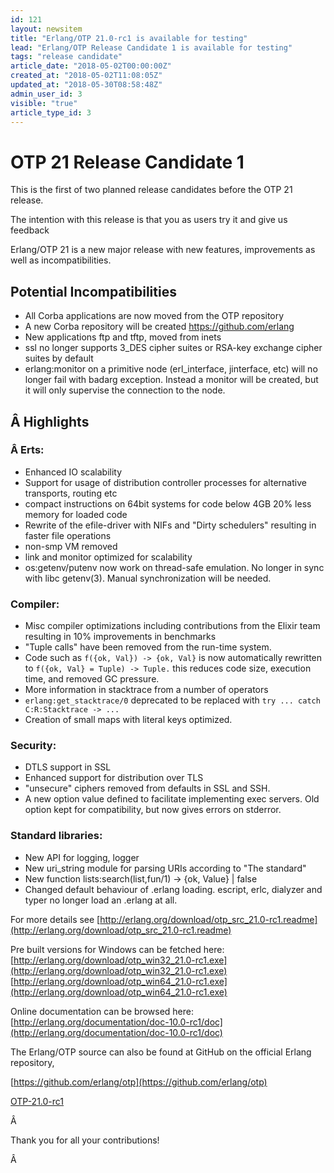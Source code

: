 ```yaml
---
id: 121
layout: newsitem
title: "Erlang/OTP 21.0-rc1 is available for testing"
lead: "Erlang/OTP Release Candidate 1 is available for testing"
tags: "release candidate"
article_date: "2018-05-02T00:00:00Z"
created_at: "2018-05-02T11:08:05Z"
updated_at: "2018-05-30T08:58:48Z"
admin_user_id: 3
visible: "true"
article_type_id: 3
---
```

# OTP 21 Release Candidate 1

This is the first of two planned release candidates before the OTP 21 release.

The intention with this release is that you as users try it and give us feedback

Erlang/OTP 21 is a new major release with new features, improvements as well as incompatibilities.
## Potential Incompatibilities
* All Corba applications are now moved from the OTP repository
* A new Corba repository will be created https://github.com/erlang
* New applications ftp and tftp, moved from inets
* ssl no longer supports 3_DES cipher suites or RSA-key exchange cipher suites by default
* erlang:monitor on a primitive node (erl_interface, jinterface, etc) will no longer fail with badarg exception. Instead a monitor will be created, but it will only supervise the connection to the node.
## Â Highlights
### Â Erts:
* Enhanced IO scalability
* Support for usage of distribution controller processes for alternative transports, routing etc
* compact instructions on 64bit systems for code below 4GB 20% less memory for loaded code
* Rewrite of the efile-driver with NIFs and "Dirty schedulers" resulting in faster file operations
* non-smp VM removed
* link and monitor optimized for scalability
* os:getenv/putenv now work on thread-safe emulation. No longer in sync with libc getenv(3). Manual synchronization will be needed.
### Compiler:
* Misc compiler optimizations including contributions from the Elixir team resulting in 10% improvements in benchmarks
* "Tuple calls" have been removed from the run-time system.
* Code such as `f({ok, Val}) -> {ok, Val}` is now automatically rewritten to `f({ok, Val} = Tuple) -> Tuple.` this reduces code size, execution time, and removed GC pressure.
* More information in stacktrace from a number of operators
* `erlang:get_stacktrace/0` deprecated to be replaced with `try ... catch C:R:Stacktrace -> ...`
* Creation of small maps with literal keys optimized.
### Security:
* DTLS support in SSL
* Enhanced support for distribution over TLS
* "unsecure" ciphers removed from defaults in SSL and SSH.
* A new option value defined to facilitate implementing exec servers. Old option kept for compatibility, but now gives errors on stderror.
### Standard libraries:
* New API for logging, logger
* New uri_string module for parsing URIs according to "The standard"
* New function lists:search(list,fun/1) -> {ok, Value} | false
* Changed default behaviour of .erlang loading. escript, erlc, dialyzer and typer no longer load an .erlang at all.

For more details see
 [http://erlang.org/download/otp_src_21.0-rc1.readme](http://erlang.org/download/otp_src_21.0-rc1.readme)

Pre built versions for Windows can be fetched here:
 [http://erlang.org/download/otp_win32_21.0-rc1.exe](http://erlang.org/download/otp_win32_21.0-rc1.exe)
 [http://erlang.org/download/otp_win64_21.0-rc1.exe](http://erlang.org/download/otp_win64_21.0-rc1.exe)

Online documentation can be browsed here:
 [http://erlang.org/documentation/doc-10.0-rc1/doc](http://erlang.org/documentation/doc-10.0-rc1/doc)

The Erlang/OTP source can also be found at GitHub on the official Erlang repository,

[https://github.com/erlang/otp](https://github.com/erlang/otp)

[OTP-21.0-rc1](https://github.com/erlang/otp/releases/tag/OTP-21.0-rc1)

Â 

Thank you for all your contributions!

Â 
